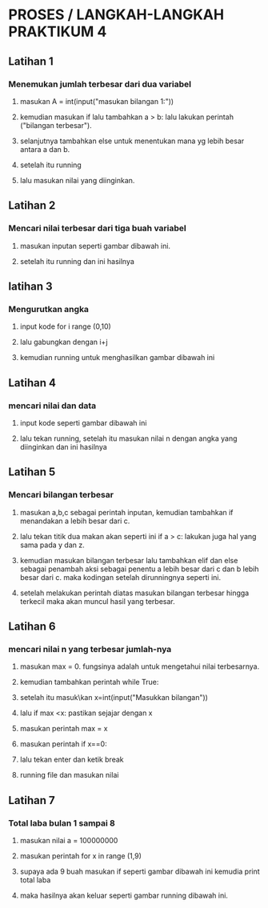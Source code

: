 # PROSES / LANGKAH-LANGKAH PRAKTIKUM 4

## Latihan 1
### Menemukan jumlah terbesar dari dua variabel
1. masukan A = int(input("masukan bilangan 1:"))
2. kemudian masukan if lalu tambahkan a > b: lalu lakukan perintah ("bilangan terbesar").
3. selanjutnya tambahkan else untuk menentukan mana yg lebih besar antara a dan b.

4. setelah itu running
5. lalu masukan nilai yang diinginkan.

## Latihan 2
### Mencari nilai terbesar dari tiga buah variabel
1. masukan inputan seperti gambar dibawah ini.

3. setelah itu running dan ini hasilnya

## latihan 3
### Mengurutkan angka
1. input kode for i range (0,10)
2. lalu gabungkan dengan i+j
 
4. kemudian running untuk menghasilkan gambar dibawah ini

## Latihan 4
### mencari nilai dan data
1. input kode seperti gambar dibawah ini

2. lalu tekan running, setelah itu masukan nilai n dengan angka yang diinginkan dan ini hasilnya

## Latihan 5
### Mencari bilangan terbesar
1. masukan a,b,c sebagai perintah inputan, kemudian tambahkan if menandakan a lebih besar dari c.
2. lalu tekan titik dua makan akan seperti ini if a > c: lakukan juga hal yang sama pada y dan z.
3. kemudian masukan bilangan terbesar lalu tambahkan elif dan else sebagai penambah aksi sebagai penentu a lebih besar dari c dan b lebih besar dari c. maka kodingan setelah dirunningnya seperti ini.

4. setelah melakukan perintah diatas masukan bilangan terbesar hingga terkecil maka akan muncul hasil yang terbesar.

## Latihan 6
### mencari nilai n yang terbesar jumlah-nya
1. masukan max = 0. fungsinya adalah untuk mengetahui nilai terbesarnya.
2. kemudian tambahkan perintah while True: 
3. setelah itu masuk\kan x=int(input("Masukkan bilangan"))
4. lalu if max <x: pastikan sejajar dengan x
5. masukan perintah max = x
6. masukan perintah if x==0:
7. lalu tekan enter dan ketik break

8. running file dan masukan nilai

## Latihan 7
### Total laba bulan 1 sampai 8
1. masukan nilai a = 100000000
2. masukan perintah for x in range (1,9)
3. supaya ada 9 buah masukan if seperti gambar dibawah ini kemudia print total laba

4. maka hasilnya akan keluar seperti gambar running dibawah ini.
